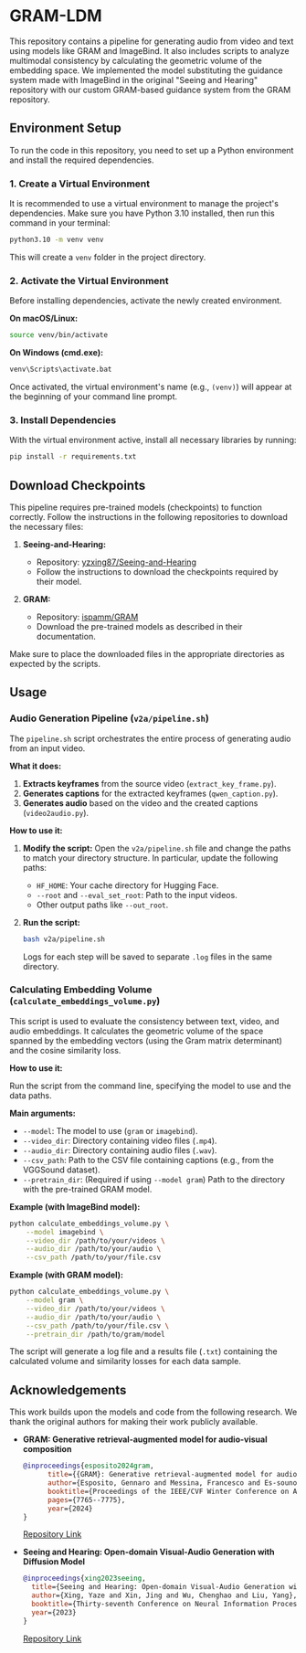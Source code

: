 # GRAM-LDM

This repository contains a pipeline for generating audio from video and text using models like GRAM and ImageBind. It also includes scripts to analyze multimodal consistency by calculating the geometric volume of the embedding space. We implemented the model substituting the guidance system made with ImageBind in the original "Seeing and Hearing" repository with our custom GRAM-based guidance system from the GRAM repository.

## Environment Setup

To run the code in this repository, you need to set up a Python environment and install the required dependencies.

### 1. Create a Virtual Environment

It is recommended to use a virtual environment to manage the project's dependencies. Make sure you have Python 3.10 installed, then run this command in your terminal:

```bash
python3.10 -m venv venv
```

This will create a `venv` folder in the project directory.

### 2. Activate the Virtual Environment

Before installing dependencies, activate the newly created environment.

**On macOS/Linux:**
```bash
source venv/bin/activate
```

**On Windows (cmd.exe):**
```bash
venv\Scripts\activate.bat
```

Once activated, the virtual environment's name (e.g., `(venv)`) will appear at the beginning of your command line prompt.

### 3. Install Dependencies

With the virtual environment active, install all necessary libraries by running:

```bash
pip install -r requirements.txt
```

## Download Checkpoints

This pipeline requires pre-trained models (checkpoints) to function correctly. Follow the instructions in the following repositories to download the necessary files:

1.  **Seeing-and-Hearing:**
    *   Repository: [yzxing87/Seeing-and-Hearing](https://github.com/yzxing87/Seeing-and-Hearing)
    *   Follow the instructions to download the checkpoints required by their model.

2.  **GRAM:**
    *   Repository: [ispamm/GRAM](https://github.com/ispamm/GRAM)
    *   Download the pre-trained models as described in their documentation.

Make sure to place the downloaded files in the appropriate directories as expected by the scripts.

## Usage

### Audio Generation Pipeline (`v2a/pipeline.sh`)

The `pipeline.sh` script orchestrates the entire process of generating audio from an input video.

**What it does:**
1.  **Extracts keyframes** from the source video (`extract_key_frame.py`).
2.  **Generates captions** for the extracted keyframes (`qwen_caption.py`).
3.  **Generates audio** based on the video and the created captions (`video2audio.py`).

**How to use it:**

1.  **Modify the script:** Open the `v2a/pipeline.sh` file and change the paths to match your directory structure. In particular, update the following paths:
    *   `HF_HOME`: Your cache directory for Hugging Face.
    *   `--root` and `--eval_set_root`: Path to the input videos.
    *   Other output paths like `--out_root`.

2.  **Run the script:**
    ```bash
    bash v2a/pipeline.sh
    ```
    Logs for each step will be saved to separate `.log` files in the same directory.

### Calculating Embedding Volume (`calculate_embeddings_volume.py`)

This script is used to evaluate the consistency between text, video, and audio embeddings. It calculates the geometric volume of the space spanned by the embedding vectors (using the Gram matrix determinant) and the cosine similarity loss.

**How to use it:**

Run the script from the command line, specifying the model to use and the data paths.

**Main arguments:**
*   `--model`: The model to use (`gram` or `imagebind`).
*   `--video_dir`: Directory containing video files (`.mp4`).
*   `--audio_dir`: Directory containing audio files (`.wav`).
*   `--csv_path`: Path to the CSV file containing captions (e.g., from the VGGSound dataset).
*   `--pretrain_dir`: (Required if using `--model gram`) Path to the directory with the pre-trained GRAM model.

**Example (with ImageBind model):**
```bash
python calculate_embeddings_volume.py \
    --model imagebind \
    --video_dir /path/to/your/videos \
    --audio_dir /path/to/your/audio \
    --csv_path /path/to/your/file.csv
```

**Example (with GRAM model):**
```bash
python calculate_embeddings_volume.py \
    --model gram \
    --video_dir /path/to/your/videos \
    --audio_dir /path/to/your/audio \
    --csv_path /path/to/your/file.csv \
    --pretrain_dir /path/to/gram/model
```

The script will generate a log file and a results file (`.txt`) containing the calculated volume and similarity losses for each data sample.

## Acknowledgements

This work builds upon the models and code from the following research. We thank the original authors for making their work publicly available.

- **GRAM: Generative retrieval-augmented model for audio-visual composition**
  ```bibtex
  @inproceedings{esposito2024gram,
        title={{GRAM}: Generative retrieval-augmented model for audio-visual composition},
        author={Esposito, Gennaro and Messina, Francesco and Es-sounoussi, Anas and Ortis, Alessandro and Bassignana, Edoardo and Messina, Giovanni Maria and Ballan, Lamberto},
        booktitle={Proceedings of the IEEE/CVF Winter Conference on Applications of Computer Vision},
        pages={7765--7775},
        year={2024}
  }
  ```
  [Repository Link](https://github.com/ispamm/GRAM)

- **Seeing and Hearing: Open-domain Visual-Audio Generation with Diffusion Model**
  ```bibtex
  @inproceedings{xing2023seeing,
    title={Seeing and Hearing: Open-domain Visual-Audio Generation with Diffusion Model},
    author={Xing, Yaze and Xin, Jing and Wu, Chenghao and Liu, Yang},
    booktitle={Thirty-seventh Conference on Neural Information Processing Systems},
    year={2023}
  }
  ```
  [Repository Link](https://github.com/yzxing87/Seeing-and-Hearing)
